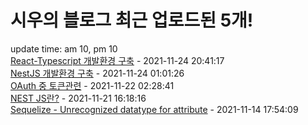 # 시우의 블로그 최근 업로드된 5개!<br>

update time: am 10, pm 10<br>[React-Typescript 개발환경 구축](https://velog.io/@dev_shu/React-Typescript-%EA%B0%9C%EB%B0%9C%ED%99%98%EA%B2%BD-%EA%B5%AC%EC%B6%95) - 2021-11-24 20:41:17<br>
[NestJS 개발환경 구축](https://velog.io/@dev_shu/NestJS-%EA%B0%9C%EB%B0%9C%ED%99%98%EA%B2%BD-%EA%B5%AC%EC%B6%95) - 2021-11-24 01:01:26<br>
[OAuth 중 토큰관련](https://velog.io/@dev_shu/OAuth-%EC%A4%91-%ED%86%A0%ED%81%B0%EA%B4%80%EB%A0%A8) - 2021-11-22 02:28:41<br>
[NEST JS란?](https://velog.io/@dev_shu/NEST-JS%EB%9E%80) - 2021-11-21 16:18:16<br>
[Sequelize - Unrecognized datatype for attribute](https://velog.io/@dev_shu/Sequelize-Unrecognized-datatype-for-attribute) - 2021-11-14 17:54:09<br>
